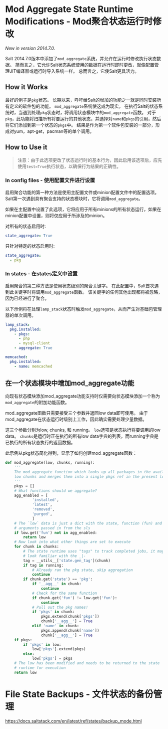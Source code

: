 # Mod Aggregate State Runtime Modifications - Mod聚合状态运行时修改

*New in version 2014.7.0.*

Salt 2014.7.0版本中添加了`mod_aggregate`系统，并允许在运行时修改执行状态数据。 简而言之，它允许Salt状态系统使用的数据在运行时即时更改，就像配置管理JIT编译器或运行时导入系统一样。 总而言之，它使Salt更具活力。


## How it Works

最好的例子是`pkg`状态。 长期以来，呼吁给Salt的增加的功能之一就是同时安装所有定义的软件包的功能。 `mod_aggregate`系统使这成为现实。 在执行Salt的状态系统时，当遇到处理`pkg`状态时，将调用状态模块中的`mod_aggregate`函数。 对于`pkg`，此功能将扫描所有将要运行的其他状态，并选择对`name`和`pkgs`的引用，然后将它们添加到第一个状态的`pkgs`中。 结果是作为第一个软件包安装的一部分，形成对yum，apt-get，pacman等的单个调用。

## How to Use it

> 注意：由于此选项更改了状态运行时的基本行为，因此启用该选项后，应先使用`test=True`执行状态，以确保行为结果的正确性。

### In config files - 使用配置文件进行设置

启用聚合功能的第一种方法是使用主配置文件或minion配置文件中的配置选项。 Salt第一次遇到具有聚合支持的状态模块时，它将调用`mod_aggregate`。

如果在主配置中设置了此选项，它将应用于所有minions的所有状态运行，如果在minion配置中设置，则将仅应用于所涉及的minion。

对所有的状态启用时:
```yaml
state_aggregate: True
```
只针对特定的状态启用时:
```yaml
state_aggregate:
  - pkg
```

### In states - 在states定义中设置

启用聚合的第二种方法是使用状态级别的聚合关键字。 在此配置中，Salt首次遇到此关键字时将调用`mod_aggregate`函数。 该关键字的任何其他出现都将被忽略，因为已经进行了聚合。

以下示例将在处理`lamp_stack`状态时触发`mod_aggregate`，从而产生对基础包管理器的单次调用。
```yaml
lamp_stack:
  pkg.installed:
    - pkgs:
      - php
      - mysql-client
    - aggregate: True

memcached:
  pkg.installed:
    - name: memcached
```

## 在一个状态模块中增加mod_aggregate功能

向现有状态模块添加mod_aggregate功能支持时仅需要向状态模块添加一个称为`mod_aggregate`的附加功能函数。

mod_aggregate函数只需要接受三个参数并返回low data即可使用。 由于mod_aggregate在状态运行时级别上工作，因此确实需要处理少量数据。

这三个参数分别为low, chunks, 和 running。 `low`选项是状态执行将要调用的low data。 `chunks`是运行时正在执行的所有low data字典的列表，而running字典是已执行的所有状态执行的返回数据。

此示例从pkg状态简化得到，显示了如何创建mod_aggregate函数：
```python
def mod_aggregate(low, chunks, running):
    '''
    The mod_aggregate function which looks up all packages in the available
    low chunks and merges them into a single pkgs ref in the present low data
    '''
    pkgs = []
    # What functions should we aggregate?
    agg_enabled = [
            'installed',
            'latest',
            'removed',
            'purged',
            ]
    # The `low` data is just a dict with the state, function (fun) and
    # arguments passed in from the sls
    if low.get('fun') not in agg_enabled:
        return low
    # Now look into what other things are set to execute
    for chunk in chunks:
        # The state runtime uses "tags" to track completed jobs, it may
        # look familiar with the _|-
        tag = __utils__['state.gen_tag'](chunk)
        if tag in running:
            # Already ran the pkg state, skip aggregation
            continue
        if chunk.get('state') == 'pkg':
            if '__agg__' in chunk:
                continue
            # Check for the same function
            if chunk.get('fun') != low.get('fun'):
                continue
            # Pull out the pkg names!
            if 'pkgs' in chunk:
                pkgs.extend(chunk['pkgs'])
                chunk['__agg__'] = True
            elif 'name' in chunk:
                pkgs.append(chunk['name'])
                chunk['__agg__'] = True
    if pkgs:
        if 'pkgs' in low:
            low['pkgs'].extend(pkgs)
        else:
            low['pkgs'] = pkgs
    # The low has been modified and needs to be returned to the state
    # runtime for execution
    return low
```

# File State Backups - 文件状态的备份管理

https://docs.saltstack.com/en/latest/ref/states/backup_mode.html
